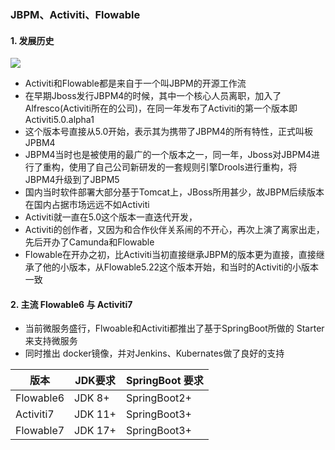 ###  JBPM、Activiti、Flowable

#### 1. 发展历史
![](https://fgq233.github.io/imgs/workflow/index.png)

* Activiti和Flowable都是来自于一个叫JBPM的开源工作流
* 在早期Jboss发行JBPM4的时候，其中一个核心人员离职，加入了Alfresco(Activiti所在的公司)，在同一年发布了Activiti的第一个版本即Activiti5.0.alpha1
* 这个版本号直接从5.0开始，表示其为携带了JBPM4的所有特性，正式叫板JPBM4
* JBPM4当时也是被使用的最广的一个版本之一，同一年，Jboss对JBPM4进行了重构，使用了自己公司新研发的一套规则引擎Drools进行重构，将JBPM4升级到了JBPM5
* 国内当时软件部署大部分基于Tomcat上，JBoss所用甚少，故JBPM后续版本在国内占据市场远远不如Activiti
* Activiti就一直在5.0这个版本一直迭代开发，
* Activiti的创作者，又因为和合作伙伴关系闹的不开心，再次上演了离家出走，先后开办了Camunda和Flowable
* Flowable在开办之初，比Activiti当初直接继承JBPM的版本更为直接，直接继承了他的小版本，从Flowable5.22这个版本开始，和当时的Activiti的小版本一致


#### 2. 主流 Flowable6 与 Activiti7
* 当前微服务盛行，Flwoable和Activiti都推出了基于SpringBoot所做的 Starter来支持微服务
* 同时推出 docker镜像，并对Jenkins、Kubernates做了良好的支持


| 版本           | JDK要求   | SpringBoot 要求 |
|--------------|---------|---------------|
| Flowable6    | JDK 8+  | SpringBoot2+  |
| Activiti7    | JDK 11+ | SpringBoot3+  |
| Flowable7    | JDK 17+ | SpringBoot3+  |
